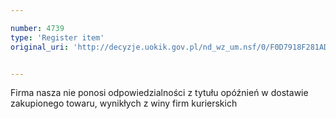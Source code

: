 ```yaml
---

number: 4739
type: 'Register item'
original_uri: 'http://decyzje.uokik.gov.pl/nd_wz_um.nsf/0/F0D7918F281AD7A7C1257B750027E57C?OpenDocument'


---
```


Firma nasza nie ponosi odpowiedzialności z tytułu opóźnień  w dostawie zakupionego towaru, wynikłych z winy firm kurierskich
